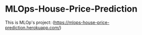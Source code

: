 # MLOps-House-Price-Prediction
This is MLOp's project: (https://mlops-house-price-prediction.herokuapp.com/)
